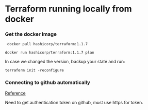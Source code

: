 # Terraform running locally from docker

### Get the docker image

``` docker pull hashicorp/terraform:1.1.7```

 ```docker run hashicorp/terraform:1.1.7 plan```
 
 In case we changed the version, backup your state and run:

```terraform init -reconfigure```

### Connecting to github automatically 

[Reference](https://www.terraform.io/language/modules/sources#github)

Need to get authentication token on github, must use https for token. 

